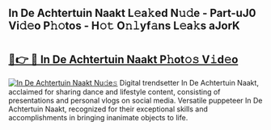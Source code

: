 ## In De Achtertuin Naakt L𝚎a𝚔ed N𝚞𝚍e - Part-uJ0 Vi𝚍𝚎o P𝚑𝚘tos - H𝚘𝚝 O𝚗𝚕yf𝚊ns L𝚎a𝚔s aJorK

# <h2><a href="http://kf217x.oniu.top/?m=In+De+Achtertuin+Naakt">🔗👉 🔴 In De Achtertuin Naakt P𝚑ot𝚘𝚜 V𝚒d𝚎o</a></h2>

[![In De Achtertuin Naakt Nu𝚍e𝚜](https://i.imgur.com/0qMVB7G.gif)](http://kf217x.oniu.top/?m=In+De+Achtertuin+Naakt)
Digital trendsetter In De Achtertuin Naakt, acclaimed for sharing dance and lifestyle content, consisting of presentations and personal vlogs on social media. Versatile puppeteer In De Achtertuin Naakt, recognized for their exceptional skills and accomplishments in bringing inanimate objects to life.  
